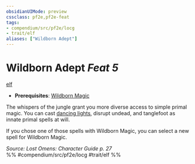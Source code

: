 ```yaml
---
obsidianUIMode: preview
cssclass: pf2e,pf2e-feat
tags:
- compendium/src/pf2e/locg
- trait/elf
aliases: ["Wildborn Adept"]
---
```

# Wildborn Adept  *Feat 5*  
[elf](rules/traits/elf.md)  

- **Prerequisites**: [Wildborn Magic](compendium/feats/wildborn-magic-locg.md)

The whispers of the jungle grant you more diverse access to simple primal magic. You can cast [dancing lights](compendium/spells/dancing-lights.md), disrupt undead, and tanglefoot as innate primal spells at will.

If you chose one of those spells with Wildborn Magic, you can select a new spell for Wildborn Magic.

*Source: Lost Omens: Character Guide p. 27*  
%% #compendium/src/pf2e/locg #trait/elf %%